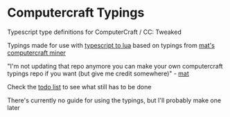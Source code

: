 # Computercraft Typings
Typescript type definitions for ComputerCraft / CC: Tweaked

Typings made for use with [typescript to lua](https://typescripttolua.github.io/) based on typings from [mat's computercraft miner](https://github.com/mat-1/computercraft-miner)

"I'm not updating that repo anymore
you can make your own computercraft typings repo if you want (but give me credit somewhere)" - [mat](https://github.com/mat-1)

Check the [todo list](todo.txt) to see what still has to be done

There's currently no guide for using the typings, but I'll probably make one later
